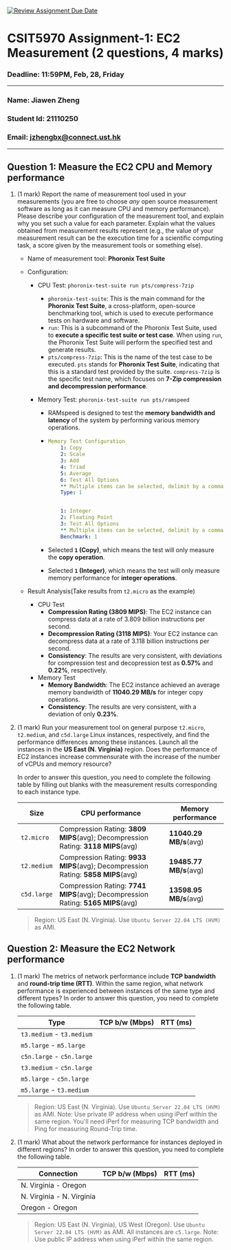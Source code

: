 [![Review Assignment Due Date](https://classroom.github.com/assets/deadline-readme-button-22041afd0340ce965d47ae6ef1cefeee28c7c493a6346c4f15d667ab976d596c.svg)](https://classroom.github.com/a/IAASVEAZ)
# CSIT5970 Assignment-1: EC2 Measurement (2 questions, 4 marks)

### Deadline: 11:59PM, Feb, 28, Friday

---

### Name:  Jiawen Zheng
### Student Id:  21110250
### Email:  jzhengbx@connect.ust.hk

---

## Question 1: Measure the EC2 CPU and Memory performance

1. (1 mark) Report the name of measurement tool used in your measurements (you are free to choose *any* open source measurement software as long as it can measure CPU and memory performance). Please describe your configuration of the measurement tool, and explain why you set such a value for each parameter. Explain what the values obtained from measurement results represent (e.g., the value of your measurement result can be the execution time for a scientific computing task, a score given by the measurement tools or something else).

    - Name of measurement tool: **Phoronix Test Suite**

    - Configuration: 

      - CPU Test: `phoronix-test-suite run pts/compress-7zip`

        - `phoronix-test-suite`:  This is the main command for the **Phoronix Test Suite**, a cross-platform, open-source benchmarking tool, which is used to execute performance tests on hardware and software.
        - `run`: This is a subcommand of the Phoronix Test Suite, used to **execute a specific test suite or test case**. When using `run`, the Phoronix Test Suite will perform the specified test and generate results.
        - `pts/compress-7zip`:  This is the name of the test case to be executed. `pts` stands for **Phoronix Test Suite**, indicating that this is a standard test provided by the suite. `compress-7zip` is the specific test name, which focuses on **7-Zip compression and decompression performance**.

      - Memory Test: `phoronix-test-suite run pts/ramspeed`

        - RAMspeed is designed to test the **memory bandwidth and latency** of the system by performing various memory operations.

        - ```yaml
          Memory Test Configuration
              1: Copy
              2: Scale
              3: Add
              4: Triad
              5: Average
              6: Test All Options
              ** Multiple items can be selected, delimit by a comma. **
              Type: 1
          
          
              1: Integer
              2: Floating Point
              3: Test All Options
              ** Multiple items can be selected, delimit by a comma. **
              Benchmark: 1
          ```

        - Selected **`1` (Copy)**, which means the test will only measure the **copy operation**.

        - Selected **`1` (Integer)**, which means the test will only measure memory performance for **integer operations**.

    - Result Analysis(Take results from `t2.micro` as the example)
      - CPU Test
        - **Compression Rating (3809 MIPS)**: The EC2 instance can compress data at a rate of 3.809 billion instructions per second.
        - **Decompression Rating (3118 MIPS)**: Your EC2 instance can decompress data at a rate of 3.118 billion instructions per second.
        - **Consistency**: The results are very consistent, with deviations for compression test and decopression test as **0.57%** and **0.22%**, respectively.
      - Memory Test
        - **Memory Bandwidth**: The EC2 instance achieved an average memory bandwidth of **11040.29 MB/s** for integer copy operations.
        - **Consistency**: The results are very consistent, with a deviation of only **0.23%**.

2. (1 mark) Run your measurement tool on general purpose `t2.micro`, `t2.medium`, and `c5d.large` Linux instances, respectively, and find the performance differences among these instances. Launch all the instances in the **US East (N. Virginia)** region. Does the performance of EC2 instances increase commensurate with the increase of the number of vCPUs and memory resource?

    In order to answer this question, you need to complete the following table by filling out blanks with the measurement results corresponding to each instance type.

    | Size        | CPU performance | Memory performance |
    | ----------- | --------------- | ------------------ |
    | `t2.micro` | Compression Rating: **3809 MIPS**(avg); Decompression Rating: **3118 MIPS**(avg) | **11040.29 MB/s**(avg) |
    | `t2.medium`  | Compression Rating: **9933 MIPS**(avg); Decompression Rating: **5858 MIPS**(avg) | **19485.77 MB/s**(avg) |
    | `c5d.large` | Compression Rating: **7741 MIPS**(avg); Decompression Rating: **5165 MIPS**(avg) | **13598.95 MB/s**(avg) |

    > Region: US East (N. Virginia). Use `Ubuntu Server 22.04 LTS (HVM)` as AMI.

## Question 2: Measure the EC2 Network performance

1. (1 mark) The metrics of network performance include **TCP bandwidth** and **round-trip time (RTT)**. Within the same region, what network performance is experienced between instances of the same type and different types? In order to answer this question, you need to complete the following table.

    | Type                      | TCP b/w (Mbps) | RTT (ms) |
    | ------------------------- | -------------- | -------- |
    | `t3.medium` - `t3.medium` |                |          |
    | `m5.large` - `m5.large`   |                |          |
    | `c5n.large` - `c5n.large` |                |          |
    | `t3.medium` - `c5n.large` |                |          |
    | `m5.large` - `c5n.large`  |                |          |
    | `m5.large` - `t3.medium`  |                |          |

    > Region: US East (N. Virginia). Use `Ubuntu Server 22.04 LTS (HVM)` as AMI. Note: Use private IP address when using iPerf within the same region. You'll need iPerf for measuring TCP bandwidth and Ping for measuring Round-Trip time.

2. (1 mark) What about the network performance for instances deployed in different regions? In order to answer this question, you need to complete the following table.

    | Connection                | TCP b/w (Mbps) | RTT (ms) |
    | ------------------------- | -------------- | -------- |
    | N. Virginia - Oregon      |                |          |
    | N. Virginia - N. Virginia |                |          |
    | Oregon - Oregon           |                |          |

    > Region: US East (N. Virginia), US West (Oregon). Use `Ubuntu Server 22.04 LTS (HVM)` as AMI. All instances are `c5.large`. Note: Use public IP address when using iPerf within the same region.
